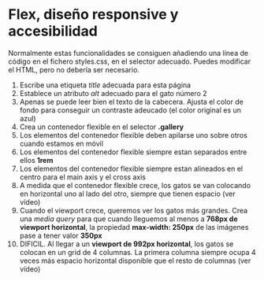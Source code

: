 # Flex, diseño responsive y accesibilidad

Normalmente estas funcionalidades se consiguen añadiendo una línea de código en el fichero styles.css, en el selector adecuado. 
Puedes modificar el HTML, pero no debería ser necesario.

1. Escribe una etiqueta _title_ adecuada para esta página
2. Establece un atributo _alt_ adecuado para el gato número 2
3. Apenas se puede leer bien el texto de la cabecera. Ajusta el color de fondo para conseguir un contraste adeucado (el color original es un azul)
4. Crea un contenedor flexible en el selector **.gallery**
5. Los elementos del contenedor flexible deben apilarse uno sobre otros cuando estamos en móvil 
6. Los elementos del contenedor flexible siempre estan separados entre ellos **1rem**
7. Los elementos del contenedor flexible siempre estan alineados en el centro para el main axis y el cross axis
8. A medida que el contenedor flexible crece, los gatos se van colocando en horizontal uno al lado del otro, siempre que tienen espacio (ver vídeo)
9. Cuando el viewport crece, queremos ver los gatos más grandes. Crea una _media query_ para que cuando lleguemos al menos a **768px de viewport horizontal**, la propiedad **max-width: 250px** de las imágenes pase a tener valor **350px**
10. DIFICIL.  Al llegar a un **viewport de 992px horizontal**, los gatos se colocan en un grid de 4 columnas. La primera columna siempre ocupa 4 veces más espacio horizontal disponible que el resto de columnas  (ver vídeo)
